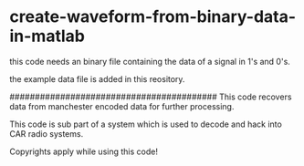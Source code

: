 # create-waveform-from-binary-data-in-matlab

this code needs an binary file containing the data of a signal in 1's and 0's.

the example data file is added in this reository.

#########################################
This code recovers data from manchester encoded data for further processing.

This code is sub part of a system which is used to decode and hack into CAR radio systems.

Copyrights apply while using this code!

